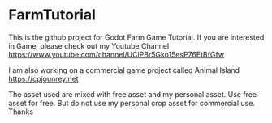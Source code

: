 # FarmTutorial

This is the github project for Godot Farm Game Tutorial.
If you are interested in Game, please check out my Youtube Channel https://www.youtube.com/channel/UClPBr5Gko15esP76EtBfGfw

I am also working on a commercial game project called Animal Island
https://cpjounrey.net

The asset used are mixed with free asset and my personal asset. Use free asset for free. But do not use my personal crop asset for commercial use. Thanks
